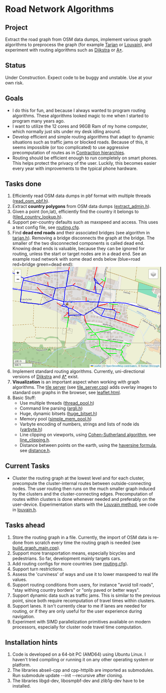 # Road Network Algorithms

## Project
Extract the road graph from OSM data dumps, implement various graph algorithms to preprocess the graph (for example [Tarjan](https://en.wikipedia.org/wiki/Bridge_(graph_theory)#Tarjan%27s_bridge-finding_algorithm) or [Louvain](https://en.wikipedia.org/wiki/Louvain_method)), and experiment with routing algorithms such as [Dijkstra](https://en.wikipedia.org/wiki/Dijkstra%27s_algorithm) or [A*](https://en.wikipedia.org/wiki/A*_search_algorithm).

## Status
Under Construction. Expect code to be buggy and unstable. Use at your own risk.

## Goals
* I do this for fun, and because I always wanted to program routing algorithms. These algorithms looked magic to me when I started to program many years ago.
* I want to utilize the 12 cores and 96GB Ram of my home computer, which normally just sits under my desk idling around.
* Develop efficient and simple routing algorithms that adapt to dynamic situations such as traffic jams or blocked roads. Because of this, it seems impossible (or too complicated) to use aggressive precomputation of routes as in [Contraction hierarchies](https://en.wikipedia.org/wiki/Contraction_hierarchies). 
* Routing should be efficient enough to run completely on smart phones. This helps protect the privacy of the user. Luckily, this becomes easier every year with improvements to the typical phone hardware. 

## Tasks done
1. Efficiently read OSM data dumps in pbf format with multiple threads ([read_osm_pbf.h](./src/osm-util/read_osm_pbf.h)).
2. Extract **country polygons** from OSM data dumps ([extract_admin.h](./src/bin/extract_admin.cpp)).
3. Given a point (lon,lat), efficiently find the country it belongs to ([tiled_country_lookup.h](./src/geometry/tiled_country_lookup.h)).
4. Support per-country defaults such as maxspeed and access. This uses a text config file, see [routing.cfg](./config/routing.cfg).
5. Find **dead end roads** and their associated bridges (see algorithm in [tarjan.h](./src/algos/tarjan.h)). Removing a bridge disconnects the graph at the bridge. The smaller of the two disconnected components is called dead end. Knowing dead ends is valuable, because they can be ignored for routing, unless the start or target nodes are in a dead end. See an example road network with some dead ends below (blue=road red=bridge green=dead end): ![Routing Network with Dead ends](./docs/pictures/example_deadend.png)
6. Implement standard routing algorithms. Currently, uni-directional versions of [Dijkstra](./src/algos/dijkstra.h) and [A*](./src/algos/astar.h) exist.
7. **Visualization** is an important aspect when working with graph algorithms. The [tile server](https://switch2osm.org/using-tiles/) (see [tile_server.cpp](./src/bin/tile_server.cpp)) adds overlay images to standard osm graphs in the browser, see [leaflet.html](./src/html/leaflet.html).
8. Basic Stuff:
   * Use multiple threads ([thread_pool.h](./src/base/thread_pool.h))
   * Command line parsing ([argli.h](./src/base/argli.h))
   * Huge, dynamic bitsets ([huge_bitset.h](./src/base/huge_bitset.h))
   * Memory pool ([simple_mem_pool.h](./src/base/simple_mem_pool.h))
   * Varbyte encoding of numbers, strings and lists of node ids ([varbyte.h](./src/base/varbyte.h))
   * Line clipping on viewports, using [Cohen-Sutherland algorithm](https://en.wikipedia.org/wiki/Cohen-Sutherland_algorithm), see [line_clipping.h](./src/geometry/line_clipping.h).
   * Distance between points on the earth, using the [haversine formula](https://en.wikipedia.org/wiki/Haversine_formula), see [distance.h](./src/geometry/distance.h).

## Current Tasks
* Cluster the routing graph at the lowest level and for each cluster, precompute the cluster-internal routes between outside-connecting nodes. The user routing then runs on the much smaller graph induced by the clusters and the cluster-connecting edges. Precomputation of routes within clusters is done whenever needed and preferably on the user-device. Experimentation starts with the [Louvain method](https://en.wikipedia.org/wiki/Louvain_method), see  code in [louvain.h](./src/algos/louvain.h). 

## Tasks ahead
1. Store the routing graph in a file. Currently, the import of OSM data is re-done from scratch every time the routing graph is needed (see [build_graph_main.cpp](./src/bin/build_graph_main.cpp)).
1. Support more transportation means, especially bicycles and pedestrians. So far, development mainly targets cars.
1. Add routing configs for more countries (see [routing.cfg](config/routing.cfg)).
1. Support turn restrictions.
1. Assess the 'curviness' of ways and use it to lower maxspeed to real life values.
1. Support routing conditions from users, for instance "avoid toll roads", "stay withing country borders" or "only paved or better ways".
1. Support dynamic data such as traffic jams. This is similar to the previous point, since both require recomputation of travel times within clusters.
1. Support lanes. It isn't currently clear to me if lanes are needed for routing, or if they are only useful for the user experience during navigation.
1. Experiment with SIMD parallelization primitives available on modern processors, especially for cluster node travel time computation.

## Installation hints
1. Code is developed on a 64-bit PC (AMD64) using Ubuntu Linux. I haven't tried compiling or running it on any other operating system or platform.
1. The libraries abseil-cpp and cpp-httplib are imported as submodules. Run submodule update --init --recursive after cloning.
1. The libraries libgd-dev, libosmpbf-dev and zlib1g-dev have to be installed.

